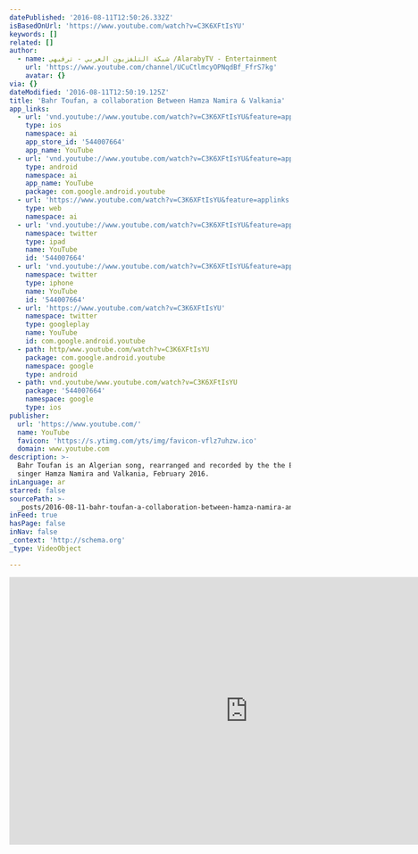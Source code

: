 ```yaml
---
datePublished: '2016-08-11T12:50:26.332Z'
isBasedOnUrl: 'https://www.youtube.com/watch?v=C3K6XFtIsYU'
keywords: []
related: []
author:
  - name: شبكة التلفزيون العربي - ترفيهي /AlarabyTV - Entertainment
    url: 'https://www.youtube.com/channel/UCuCtlmcyOPNqdBf_FfrS7kg'
    avatar: {}
via: {}
dateModified: '2016-08-11T12:50:19.125Z'
title: 'Bahr Toufan, a collaboration Between Hamza Namira & Valkania'
app_links:
  - url: 'vnd.youtube://www.youtube.com/watch?v=C3K6XFtIsYU&feature=applinks'
    type: ios
    namespace: ai
    app_store_id: '544007664'
    app_name: YouTube
  - url: 'vnd.youtube://www.youtube.com/watch?v=C3K6XFtIsYU&feature=applinks'
    type: android
    namespace: ai
    app_name: YouTube
    package: com.google.android.youtube
  - url: 'https://www.youtube.com/watch?v=C3K6XFtIsYU&feature=applinks'
    type: web
    namespace: ai
  - url: 'vnd.youtube://www.youtube.com/watch?v=C3K6XFtIsYU&feature=applinks'
    namespace: twitter
    type: ipad
    name: YouTube
    id: '544007664'
  - url: 'vnd.youtube://www.youtube.com/watch?v=C3K6XFtIsYU&feature=applinks'
    namespace: twitter
    type: iphone
    name: YouTube
    id: '544007664'
  - url: 'https://www.youtube.com/watch?v=C3K6XFtIsYU'
    namespace: twitter
    type: googleplay
    name: YouTube
    id: com.google.android.youtube
  - path: http/www.youtube.com/watch?v=C3K6XFtIsYU
    package: com.google.android.youtube
    namespace: google
    type: android
  - path: vnd.youtube/www.youtube.com/watch?v=C3K6XFtIsYU
    package: '544007664'
    namespace: google
    type: ios
publisher:
  url: 'https://www.youtube.com/'
  name: YouTube
  favicon: 'https://s.ytimg.com/yts/img/favicon-vflz7uhzw.ico'
  domain: www.youtube.com
description: >-
  Bahr Toufan is an Algerian song, rearranged and recorded by the the Egyptian
  singer Hamza Namira and Valkania, February 2016. 
inLanguage: ar
starred: false
sourcePath: >-
  _posts/2016-08-11-bahr-toufan-a-collaboration-between-hamza-namira-and-valkania.md
inFeed: true
hasPage: false
inNav: false
_context: 'http://schema.org'
_type: VideoObject

---
```

<iframe src="https://cdn.embedly.com/widgets/media.html?src=https%3A%2F%2Fwww.youtube.com%2Fembed%2FC3K6XFtIsYU%3Ffeature%3Doembed&amp;url=http%3A%2F%2Fwww.youtube.com%2Fwatch%3Fv%3DC3K6XFtIsYU&amp;image=https%3A%2F%2Fi.ytimg.com%2Fvi%2FC3K6XFtIsYU%2Fhqdefault.jpg&amp;key=b7d04c9b404c499eba89ee7072e1c4f7&amp;type=text%2Fhtml&amp;schema=youtube" width="854" height="480" scrolling="no" frameborder="0" allowfullscreen="" style=""></iframe>